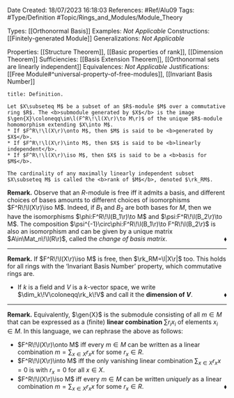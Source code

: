 <div class="top Space"></div>

Date Created: 18/07/2023 16:18:03
References: #Ref/Alu09
Tags: #Type/Definition #Topic/Rings_and_Modules/Module_Theory

Types: [[Orthonormal Basis]]
Examples: <i>Not Applicable</i>
Constructions: [[Finitely-generated Module]]
Generalizations: <i>Not Applicable</i>

Properties: [[Structure Theorem]], [[Basic properties of rank]], [[Dimension Theorem]]
Sufficiencies: [[Basis Extension Theorem]], [[Orthonormal sets are linearly independent]]
Equivalences: <i>Not Applicable</i>
Justifications: [[Free Module#^universal-property-of-free-modules]], [[Invariant Basis Number]]

``` ad-Definition
title: Definition.

Let $X\subseteq M$ be a subset of an $R$-module $M$ over a commutative ring $R$. The <b>submodule generated by $X$</b> is the image $\gen{X}\coloneqq\im\l(F^R\!\l(X\r)\to M\r)$ of the unique $R$-module homomorphism extending $X\into M$.
* If $F^R\!\l(X\r)\onto M$, then $M$ is said to be <b>generated by $X$</b>.
* If $F^R\!\l(X\r)\into M$, then $X$ is said to be <b>linearly independent</b>.
* If $F^R\!\l(X\r)\iso M$, then $X$ is said to be a <b>basis for $M$</b>.

The cardinality of any maximally linearly independent subset $X\subseteq M$ is called the <b>rank of $M$</b>, denoted $\rk_RM$.

```

<b>Remark.</b> Observe that an $R$-module is free iff it admits a basis, and different choices of bases amounts to different choices of isomorphisms $F^R\!\l(X\r)\iso M$. Indeed, if $B_1$ and $B_2$ are both bases for $M$, then we have the isomorphisms $\phi:F^R\!\l(B_1\r)\to M$ and $\psi:F^R\!\l(B_2\r)\to M$. The composition $\psi^{-1}\circ\phi:F^R\!\l(B_1\r)\to F^R\!\l(B_2\r)$ is also an isomorphism and can be given by a unique matrix $A\in\Mat_n\!\l(R\r)$, called the <i>change of basis matrix</i>.<span style="float:right;">$\blacklozenge$</span>

---

<b>Remark.</b> If $F^R\!\l(X\r)\iso M$ is free, then $\rk_RM=\l|X\r|$ too. This holds for all rings with the ‘Invariant Basis Number’ property, which commutative rings are.
* If $k$ is a field and $V$ is a $k$-vector space, we write $\dim_k\!V\coloneqq\rk_k\!V$ and call it the <b>dimension of $V$</b>.<span style="float:right;">$\blacklozenge$</span>

---

<b>Remark.</b> Equivalently, $\gen{X}$ is the submodule consisting of all $m\in M$ that can be expressed as a (finite) <b>linear combination</b> $\sum r_ix_i$ of elements $x_i\in M$. In this language, we can rephrase the above as follows:
* $F^R\!\l(X\r)\onto M$ iff every $m\in M$ can be written as a linear combination $m=\sum_{x\in X}r_xx$ for some $r_x\in R$.
* $F^R\!\l(X\r)\into M$ iff the only vanishing linear combination $\sum_{x\in X}r_xx=0$ is with $r_x=0$ for all $x\in X$.
* $F^R\!\l(X\r)\iso M$ iff every $m\in M$ can be written <i>uniquely</i> as a linear combination $m=\sum_{x\in X} r_xx$ for some $r_x\in R$.<span style="float:right;">$\blacklozenge$</span>

